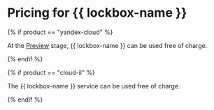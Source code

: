 # Pricing for {{ lockbox-name }}

{% if product == "yandex-cloud" %}

At the [Preview](../overview/concepts/launch-stages.md) stage, {{ lockbox-name }} can be used free of charge.

{% endif %}

{% if product == "cloud-il" %}

The {{ lockbox-name }} service can be used free of charge.

{% endif %}